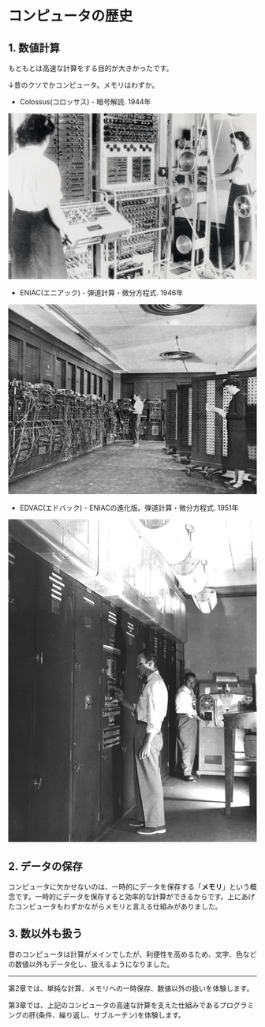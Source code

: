 # コンピュータの歴史

## 1. 数値計算

もともとは高速な計算をする目的が大きかったです。

↓昔のクソでかコンピュータ。メモリはわずか。

* Colossus(コロッサス) - 暗号解読. 1944年
<img src="images/Colossus.jpg">

* ENIAC(エニアック) - 弾道計算・微分方程式. 1946年
<img src="images/Eniac.jpg">

* EDVAC(エドバック) - ENIACの進化版。弾道計算・微分方程式. 1951年
<img src="images/800px-Edvac.jpg">

## 2. データの保存

コンピュータに欠かせないのは、一時的にデータを保存する「**メモリ**」という概念です。一時的にデータを保存すると効率的な計算ができるからです。上にあげたコンピュータもわずかながらメモリと言える仕組みがありました。

## 3. 数以外も扱う

昔のコンピュータは計算がメインでしたが、利便性を高めるため、文字、色などの数値以外もデータ化し、扱えるようになりました。

---

第2章では、単純な計算、メモリへの一時保存、数値以外の扱いを体験します。

第3章では、上記のコンピュータの高速な計算を支えた仕組みであるプログラミングの肝(条件、繰り返し、サブルーチン)を体験します。